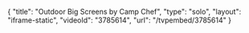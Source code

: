 {
    "title": "Outdoor Big Screens by Camp Chef",
    "type": "solo",
    "layout": "iframe-static",
    "videoId": "3785614",
    "url": "\/tvpembed\/3785614"
}